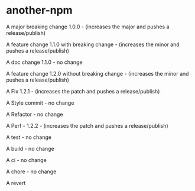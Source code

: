 # another-npm

A major breaking change 1.0.0 - (increases the major and pushes a release/publish)

A feature change 1.1.0 with breaking change - (increases the minor and pushes a release/publish)

A doc change 1.1.0 - no change

A feature change 1.2.0 without breaking change - (increases the minor and pushes a release/publish)

A Fix 1.2.1 - (increases the patch and pushes a release/publish)

A Style commit - no change

A Refactor - no change

A Perf - 1.2.2 - (increases the patch and pushes a release/publish)

A test - no change

A build - no change

A ci - no change

A chore - no change

A revert